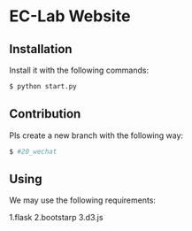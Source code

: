 # EC-Lab Website


## Installation

Install it with the following commands:

```sh
$ python start.py
```

## Contribution

Pls create a new branch with the following way:

```sh
$ #20_wechat
```
## Using

We may use the following requirements:

1.flask
2.bootstarp
3.d3.js

